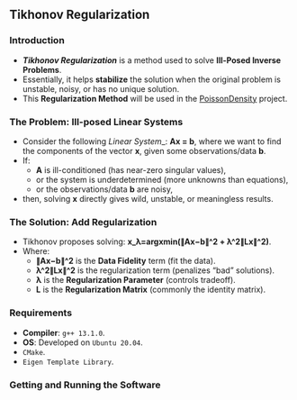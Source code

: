 ## Tikhonov Regularization

### Introduction
* ___Tikhonov Regularization___ is a method used to solve __Ill-Posed Inverse Problems__.
* Essentially, it helps __stabilize__ the solution when the original problem is unstable, noisy, or has no unique solution.
* This __Regularization Method__ will be used in the [PoissonDensity](https://github.com/MRLintern/PoissonDensity) project.

### The Problem: Ill-posed Linear Systems
* Consider the following _Linear System__: __Ax = b__, where we want to find the components of the vector __x__, given some observations/data __b__.
* If:
    * __A__ is ill-conditioned (has near-zero singular values),
    * or the system is underdetermined (more unknowns than equations),
    * or the observations/data __b__ are noisy,
* then, solving __x__ directly gives wild, unstable, or meaningless results.

### The Solution: Add Regularization
* Tikhonov proposes solving: __x_λ​=argxmin​(∥Ax−b∥^2 + λ^2∥Lx∥^2)__.
* Where:
    * __∥Ax−b∥^2__ is the __Data Fidelity__ term (fit the data).
    * __λ^2∥Lx∥^2__ is the regularization term (penalizes “bad” solutions).
    * __λ__ is the __Regularization Parameter__ (controls tradeoff).
    * __L__ is the __Regularization Matrix__ (commonly the identity matrix).

### Requirements
* __Compiler__: `g++ 13.1.0`.
* __OS__: Developed on `Ubuntu 20.04`.
* `CMake`.
* `Eigen Template Library`.

### Getting and Running the Software
  
